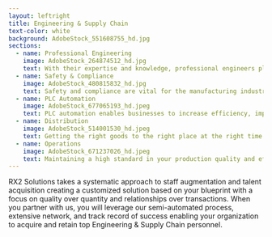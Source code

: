 ```yaml
---
layout: leftright
title: Engineering & Supply Chain
text-color: white
background: AdobeStock_551608755_hd.jpg
sections:
  - name: Professional Engineering
    image: AdobeStock_264874512_hd.jpg
    text: With their expertise and knowledge, professional engineers play a crucial role in shaping the world of tomorrow. To build a better future, it's important to find the right people today. Whether you need someone for your plant, facility, or field work, we've got you covered.
  - name: Safety & Compliance
    image: AdobeStock_480815832_hd.jpg
    text: Safety and compliance are vital for the manufacturing industry to thrive. Organizations must prioritize meeting regulatory standards for their facilities, equipment, and processes to guarantee the safety of their employees and customers. Hiring the right personnel is the first step towards achieving this goal. With decades of experience in recruiting safe and compliance professionals, RX2 Solutions can assist you in finding that person.
  - name: PLC Automation
    image: AdobeStock_677065193_hd.jpeg
    text: PLC automation enables businesses to increase efficiency, improve product quality, and reduce downtime and errors. RX2 Solutions is here to assist you in building a reliable team so you can focus on what's important to your business.
  - name: Distribution
    image: AdobeStock_514001530_hd.jpeg
    text: Getting the right goods to the right place at the right time is what you do, and we do the same with the hard to find candidates that you want to hire.  Whether you’re looking for expertise in your supply chain through shipping and receiving, we can assist in finding what you want.
  - name: Operations
    image: AdobeStock_671237026_hd.jpeg
    text: Maintaining a high standard in your production quality and efficiency is key to your operation and putting the right people in place to make an impact is highly important.  We have the experience and track record to find your next key employee that will take your operation to the next level.
---
```

RX2 Solutions takes a systematic approach to staff augmentation and talent acquisition creating a customized solution based on your blueprint with a focus on quality over quantity and relationships over transactions. When you partner with us, you will leverage our semi-automated process, extensive network, and track record of success enabling your organization to acquire and retain top Engineering & Supply Chain personnel.